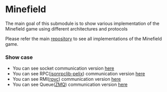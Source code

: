 # Minefield

The main goal of this submodule is to show various implementation of the Minefield game using different architectures and protocols

Please refer the main [repository](https://github.com/carloseduardosx/minefield) to see all implementations of the Minefield game.

### Show case

- You can see socket communication version [here](https://github.com/carloseduardosx/minefield/tree/socket)
- You can see RPC([jsonrpclib-pelix](https://pypi.python.org/pypi/jsonrpclib-pelix/)) communication version [here](https://github.com/carloseduardosx/minefield/tree/rpc)
- You can see RMI([rpyc](https://rpyc.readthedocs.io/en/latest/)) communication version [here](https://github.com/carloseduardosx/minefield/tree/rmi)
- You can see Queue([ZMQ](http://zguide.zeromq.org/page:all)) communication version [here](https://github.com/carloseduardosx/minefield/tree/queue)
